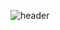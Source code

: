 ![header](https://capsule-render.vercel.app/api?type=waving&color=00ACEE&height=300&section=header&text=HyeonWooPark&fontSize=70&fontColor=FFFFFF&animation=fadeIn&fontAlignY=38&descAlignY=55&descAlign=80)

<!-- ![Top Langs](https://github-readme-stats.vercel.app/api/top-langs/?username=smartcow99&layout=Demo&theme=cobalt) -->



